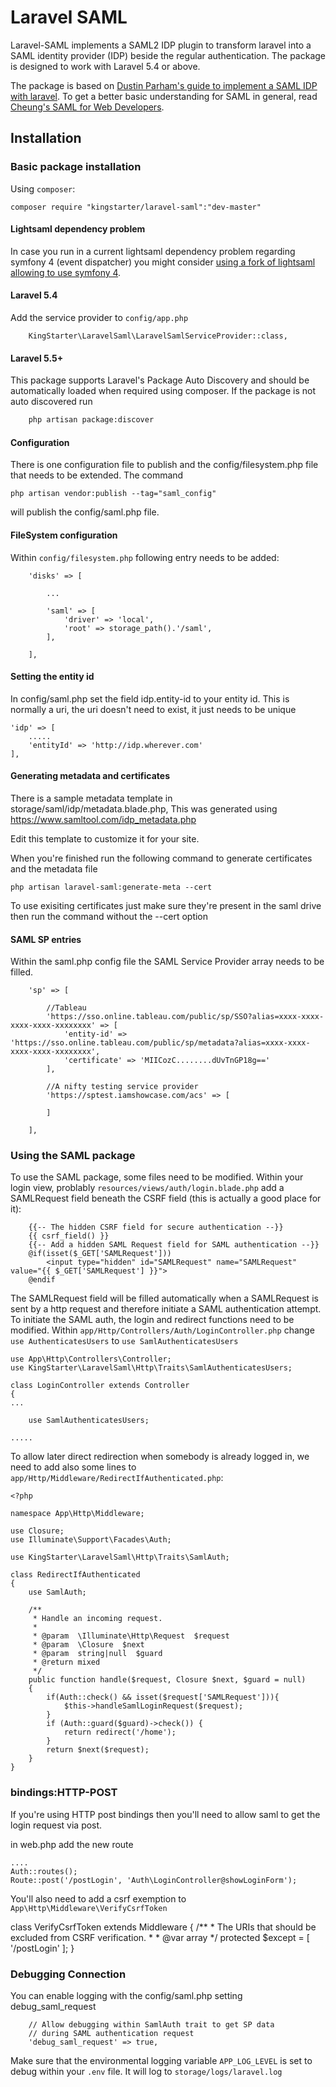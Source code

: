 # Laravel SAML

Laravel-SAML implements a SAML2 IDP plugin to transform laravel into a SAML identity provider (IDP) beside the regular authentication. The package is designed to work with Laravel 5.4 or above.

The package is based on [Dustin Parham's guide to implement a SAML IDP with laravel](https://imbringingsyntaxback.com/implementing-a-saml-idp-with-laravel/). To get a better basic understanding for SAML in general, read [Cheung's SAML for Web Developers](https://github.com/jch/saml).

## Installation

### Basic package installation

Using ```composer```: 

``` 
composer require "kingstarter/laravel-saml":"dev-master"
```

#### Lightsaml dependency problem

In case you run in a current lightsaml dependency problem regarding symfony 4 (event dispatcher) you might consider [using a fork of lightsaml allowing to use symfony 4](https://github.com/kingstarter/laravel-saml/issues/8#issuecomment-366991715).

#### Laravel 5.4
Add the service provider to ```config/app.php```

```
    KingStarter\LaravelSaml\LaravelSamlServiceProvider::class,
```
#### Laravel 5.5+
This package supports Laravel's Package Auto Discovery and should be automatically loaded when required using composer. If the package is not auto discovered run

```bash
    php artisan package:discover
```
#### Configuration
There is one configuration file to publish and the config/filesystem.php file that needs to be extended. The command
```
php artisan vendor:publish --tag="saml_config"
```

will publish the config/saml.php file. 


#### FileSystem configuration 

Within ```config/filesystem.php``` following entry needs to be added:
```
    'disks' => [

        ...
        
        'saml' => [
            'driver' => 'local',
            'root' => storage_path().'/saml',
        ],

    ],
```

#### Setting the entity id

In config/saml.php set the field idp.entity-id to your entity id. This is normally a uri, the uri doesn't need to exist, it just needs to be unique

    'idp' => [
        .....
        'entityId' => 'http://idp.wherever.com'
    ],
    
#### Generating metadata and certificates

There is a sample metadata template in storage/saml/idp/metadata.blade.php, This was generated using https://www.samltool.com/idp_metadata.php

Edit this template to customize it for your site.

When you're finished run the following command to generate certificates and the metadata file 

```
php artisan laravel-saml:generate-meta --cert
```

To use exisiting certificates just make sure they're present in the saml drive then run the command without the --cert option

#### SAML SP entries

Within the saml.php config file the SAML Service Provider array needs to be filled. 

```
    'sp' => [

        //Tableau
        'https://sso.online.tableau.com/public/sp/SSO?alias=xxxx-xxxx-xxxx-xxxx-xxxxxxxx' => [
            'entity-id' => 'https://sso.online.tableau.com/public/sp/metadata?alias=xxxx-xxxx-xxxx-xxxx-xxxxxxxx',
            'certificate' => 'MIICozC........dUvTnGP18g=='
        ],

        //A nifty testing service provider
        'https://sptest.iamshowcase.com/acs' => [

        ]

    ],
```

### Using the SAML package

To use the SAML package, some files need to be modified. 
Within your login view, problably ```resources/views/auth/login.blade.php``` add a SAMLRequest field beneath the CSRF field 
(this is actually a good place for it):
```
    {{-- The hidden CSRF field for secure authentication --}}
    {{ csrf_field() }}
    {{-- Add a hidden SAML Request field for SAML authentication --}}
    @if(isset($_GET['SAMLRequest']))
        <input type="hidden" id="SAMLRequest" name="SAMLRequest" value="{{ $_GET['SAMLRequest'] }}">
    @endif
```

The SAMLRequest field will be filled automatically when a SAMLRequest is sent by a http request and therefore initiate a SAML authentication attempt.
 To initiate the SAML auth, the login and redirect functions need to be modified. 
 Within ```app/Http/Controllers/Auth/LoginController.php``` change ```use AuthenticatesUsers``` to ```use SamlAuthenticatesUsers```
 
```
use App\Http\Controllers\Controller;
use KingStarter\LaravelSaml\Http\Traits\SamlAuthenticatesUsers;

class LoginController extends Controller
{
...

    use SamlAuthenticatesUsers; 

.....
```


To allow later direct redirection when somebody is already logged in, we need to add also some lines to ```app/Http/Middleware/RedirectIfAuthenticated.php```:
```
<?php

namespace App\Http\Middleware;

use Closure;
use Illuminate\Support\Facades\Auth;

use KingStarter\LaravelSaml\Http\Traits\SamlAuth;

class RedirectIfAuthenticated
{
    use SamlAuth;
    
    /**
     * Handle an incoming request.
     *
     * @param  \Illuminate\Http\Request  $request
     * @param  \Closure  $next
     * @param  string|null  $guard
     * @return mixed
     */
    public function handle($request, Closure $next, $guard = null)
    {
        if(Auth::check() && isset($request['SAMLRequest'])){  
            $this->handleSamlLoginRequest($request);
        }
        if (Auth::guard($guard)->check()) {
            return redirect('/home');
        }
        return $next($request);
    }
}
```


### bindings:HTTP-POST 

If you're using HTTP post bindings then you'll need to allow saml to get the login request via post.

in web.php add the new route

```
....
Auth::routes();
Route::post('/postLogin', 'Auth\LoginController@showLoginForm');
```

You'll also need to add a csrf exemption to ```App\Http\Middleware\VerifyCsrfToken```

class VerifyCsrfToken extends Middleware
{
    /**
     * The URIs that should be excluded from CSRF verification.
     *
     * @var array
     */
    protected $except = [
        '/postLogin'
    ];
}

### Debugging Connection

You can enable logging with the config/saml.php setting debug_saml_request

```
    // Allow debugging within SamlAuth trait to get SP data  
    // during SAML authentication request
    'debug_saml_request' => true,
```

Make sure that the environmental logging variable ```APP_LOG_LEVEL``` is set to debug within your ```.env``` file. It will log to ```storage/logs/laravel.log```
